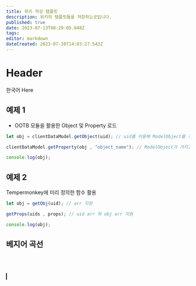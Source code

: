```yaml
---
title: 위키 작성 템플릿
description: 위키의 템플릿들을 저장하는곳입니다.
published: true
date: 2023-07-13T08:29:05.048Z
tags: 
editor: markdown
dateCreated: 2023-07-10T14:03:27.543Z
---
```


# Header
한국어 Here


## 예제 1

- OOTB 모듈을 활용한 Object 및 Property 로드

```js
let obj = clientDataModel.getObject(uid); // uid를 이용해 ModelObject를 가져옴.

clientDataModel.getProperty(obj , "object_name"); // ModelObject가 가지고 있는 속성.

console.log(obj);
``` 

## 예제 2 

Tempermonkey에 미리 정의한 함수 활용

```js
let obj = getObj(uid); // arr 지원

getProps(uids , props); // uid arr 와 obj arr 지원

console.log(obj);
```

## 베지어 곡선

<br></br>

<canvas id="Canvas1" width="600" height="400" style="border: 1px solid black; border-radius:5px;">
  
</canvas>